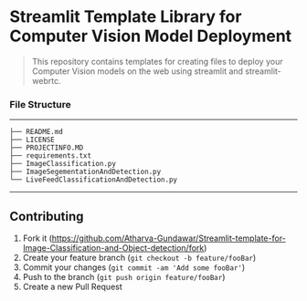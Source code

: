 # Streamlit Template Library for Computer Vision Model Deployment
> This repository contains templates for creating files to deploy your Computer Vision models on the web using streamlit and streamlit-webrtc.


### File Structure
------------

    ├── README.md                   
    ├── LICENSE
    ├── PROJECTINFO.MD
    ├── requirements.txt
    ├── ImageClassification.py
    ├── ImageSegementationAndDetection.py
    └── LiveFeedClassificationAndDetection.py


--------

## Contributing

1. Fork it (<https://github.com/Atharva-Gundawar/Streamlit-template-for-Image-Classification-and-Object-detection/fork>)
2. Create your feature branch (`git checkout -b feature/fooBar`)
3. Commit your changes (`git commit -am 'Add some fooBar'`)
4. Push to the branch (`git push origin feature/fooBar`)
5. Create a new Pull Request
